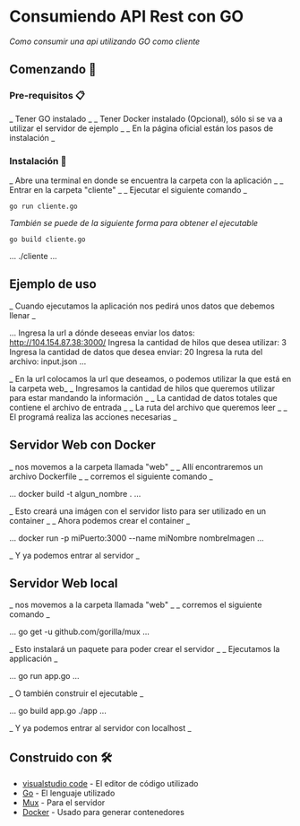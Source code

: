 # Consumiendo API Rest con GO

_Como consumir una api utilizando GO como cliente_

## Comenzando 🚀

### Pre-requisitos 📋

_ Tener GO instalado _
_ Tener Docker instalado (Opcional), sólo si se va a utilizar el servidor de ejemplo _
_ En la página oficial están los pasos de instalación _

### Instalación 🔧
_ Abre una terminal en donde se encuentra la carpeta con la aplicación _
_ Entrar en la carpeta "cliente" _
_ Ejecutar el siguiente comando _

```
go run cliente.go
```
_También se puede de la siguiente forma para obtener el ejecutable_

```
go build cliente.go
```
...
./cliente
...

## Ejemplo de uso
_ Cuando ejecutamos la aplicación nos pedirá unos datos que debemos llenar _

...
Ingresa la url a dónde deseeas enviar los datos: http://104.154.87.38:3000/
Ingresa la cantidad de hilos que desea utilizar: 3
Ingresa la cantidad de datos que desea enviar: 20
Ingresa la ruta del archivo: input.json
...

_ En la url colocamos la url que deseamos, o podemos utilizar la que está en la carpeta web_
_ Ingresamos la cantidad de hilos que queremos utilizar para estar mandando la información _
_ La cantidad de datos totales que contiene el archivo de entrada _
_ La ruta del archivo que queremos leer _
_ El programá realiza las acciones necesarias _

## Servidor Web con Docker
_ nos movemos a la carpeta llamada "web" _
_ Allí encontraremos un archivo Dockerfile _
_ corremos el siguiente comando _

...
docker build -t algun_nombre .
...

_ Esto creará una imágen con el servidor listo para ser utilizado en un container _
_ Ahora podemos crear el container _

...
docker run -p miPuerto:3000 --name miNombre nombreImagen
...

_ Y ya podemos entrar al servidor _

## Servidor Web local
_ nos movemos a la carpeta llamada "web" _
_ corremos el siguiente comando _

...
go get -u github.com/gorilla/mux
...

_ Esto instalará un paquete para poder crear el servidor _
_ Ejecutamos la applicación _

...
go run app.go
...

_ O también construir el ejecutable _

...
go build app.go
./app
...

_ Y ya podemos entrar al servidor con localhost _

## Construido con 🛠️

* [visualstudio code](https://code.visualstudio.com/) - El editor de código utilizado
* [Go](https://golang.org/) - El lenguaje utilizado
* [Mux](https://github.com/gorilla/mux) - Para el servidor 
* [Docker](https://www.docker.com/) - Usado para generar contenedores

